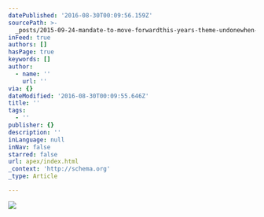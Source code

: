 ```yaml
---
datePublished: '2016-08-30T00:09:56.159Z'
sourcePath: >-
  _posts/2015-09-24-mandate-to-move-forwardthis-years-theme-undonewhen-you-begi.md
inFeed: true
authors: []
hasPage: true
keywords: []
author:
  - name: ''
    url: ''
via: {}
dateModified: '2016-08-30T00:09:55.646Z'
title: ''
tags:
  - ''
publisher: {}
description: ''
inLanguage: null
inNav: false
starred: false
url: apex/index.html
_context: 'http://schema.org'
_type: Article

---
```

![](https://s3-us-west-2.amazonaws.com/the-grid-img/p/f1a566a2c8fd8598b47f53672d3fed145cb13926.jpg)